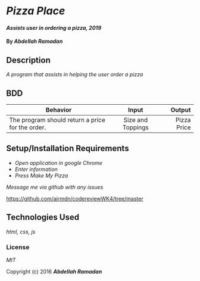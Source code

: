 # _Pizza Place_

#### _Assists user in ordering a pizza, 2019_

#### By _**Abdellah Ramadan**_

## Description

_A program that assists in helping the user order a pizza_

## BDD


| Behavior                                        |  Input                         | Output      |
| ----------------------------------------------- |:------------------------------:| -----------:|
| The program should return a price for the order.| Size and Toppings              | Pizza Price |


## Setup/Installation Requirements

* _Open application in google Chrome_
* _Enter information_
* _Press Make My Pizza_

_Message me via github with any issues_

https://github.com/ajrmdn/codereviewWK4/tree/master

## Technologies Used

_html, css, js_

### License

*MIT*

Copyright (c) 2016 **_Abdellah Ramadan_**
